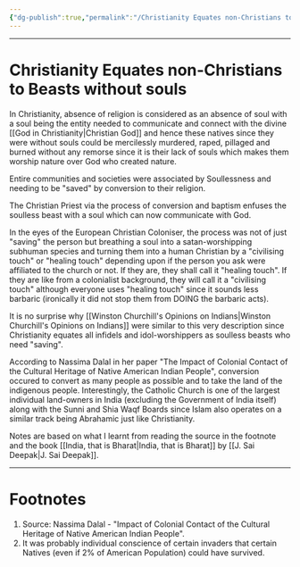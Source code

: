 ```yaml
---
{"dg-publish":true,"permalink":"/Christianity Equates non-Christians to Beasts without souls/","tags":["WorldCulture","politics"]}
---
```



---
# Christianity Equates non-Christians to Beasts without souls
In Christianity, absence of religion is considered as an absence of soul with a soul being the entity needed to communicate and connect with the divine [[God in Christianity\|Christian God]] and hence these natives since they were without souls could be mercilessly murdered, raped, pillaged and burned without any remorse since it is their lack of souls which makes them worship nature over God who created nature. 

Entire communities and societies were associated by Soullessness and needing to be "saved" by conversion to their religion.

The Christian Priest via the process of conversion and baptism enfuses the soulless beast with a soul which can now communicate with God.

In the eyes of the European Christian Coloniser, the process was not of just "saving" the person but breathing a soul into a satan-worshipping subhuman species and turning them into a human Christian by a "civilising touch" or "healing touch" depending upon if the person you ask were affiliated to the church or not. If they are, they shall call it "healing touch". If they are like from a colonialist background, they will call it a "civilising touch" although everyone uses "healing touch" since it sounds less barbaric (ironically it did not stop them from DOING the barbaric acts).

It is no surprise why [[Winston Churchill's Opinions on Indians\|Winston Churchill's Opinions on Indians]] were similar to this very description since Christianity equates all infidels and idol-worshippers as soulless beasts who need "saving".

According to Nassima Dalal in her paper "The Impact of Colonial Contact of the Cultural Heritage of Native American Indian People", conversion occured to convert as many people as possible and to take the land of the indigenous people. Interestingly, the Catholic Church is one of the largest individual land-owners in India (excluding the Government of India itself) along with the Sunni and Shia Waqf Boards since Islam also operates on a similar track being Abrahamic just like Christianity.

Notes are based on what I learnt from reading the source in the footnote and the book [[India, that is Bharat\|India, that is Bharat]] by [[J. Sai Deepak\|J. Sai Deepak]].

---
# Footnotes
1. Source: Nassima Dalal - "Impact of Colonial Contact of the Cultural Heritage of Native American Indian People".
2. It was probably individual conscience of certain invaders that certain Natives (even if 2% of American Population) could have survived.